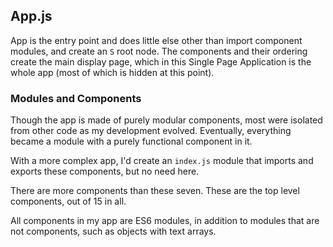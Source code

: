
## App.js

App is the entry point and does little else other than import
component modules, and create an `S` root node. The components and
their ordering create the main display page, which in this Single Page
Application is the whole app (most of which is hidden at this point).


### Modules and Components
Though the app is made of purely modular components, most were
isolated from other code as my development evolved. Eventually,
everything became a module with a purely functional component in
it.

With a more complex app, I'd create an `index.js` module that imports
and exports these components, but no need here.

There are more components than these seven. These are the top level
components, out of 15 in all.

All components in my app are ES6 modules, in addition to modules
that are not components, such as objects with text arrays.
